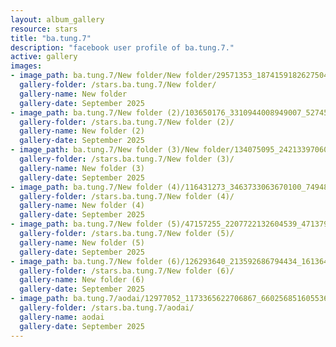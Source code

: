 ```yaml
---
layout: album_gallery
resource: stars
title: "ba.tung.7"
description: "facebook user profile of ba.tung.7."
active: gallery
images:
- image_path: ba.tung.7/New folder/New folder/29571353_1874159182627504_7674656382275160906_n.jpg
  gallery-folder: /stars.ba.tung.7/New folder/
  gallery-name: New folder
  gallery-date: September 2025
- image_path: ba.tung.7/New folder (2)/103650176_3310944008949007_5274537493012727480_n.jpg
  gallery-folder: /stars.ba.tung.7/New folder (2)/
  gallery-name: New folder (2)
  gallery-date: September 2025
- image_path: ba.tung.7/New folder (3)/New folder/134075095_242133970606972_719808329173564801_n.jpg
  gallery-folder: /stars.ba.tung.7/New folder (3)/
  gallery-name: New folder (3)
  gallery-date: September 2025
- image_path: ba.tung.7/New folder (4)/116431273_3463733063670100_749489072192966574_n.jpg
  gallery-folder: /stars.ba.tung.7/New folder (4)/
  gallery-name: New folder (4)
  gallery-date: September 2025
- image_path: ba.tung.7/New folder (5)/47157255_2207722132604539_4713799273911681024_n.jpg
  gallery-folder: /stars.ba.tung.7/New folder (5)/
  gallery-name: New folder (5)
  gallery-date: September 2025
- image_path: ba.tung.7/New folder (6)/126293640_213592686794434_1613649115711670190_n.jpg
  gallery-folder: /stars.ba.tung.7/New folder (6)/
  gallery-name: New folder (6)
  gallery-date: September 2025
- image_path: ba.tung.7/aodai/12977052_1173365622706867_6602568516055361341_o.jpg
  gallery-folder: /stars.ba.tung.7/aodai/
  gallery-name: aodai
  gallery-date: September 2025
---
```

